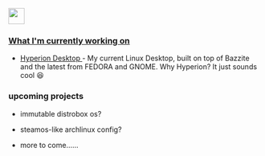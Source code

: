 
<p align="left"> <a href="https://www.github.com/tj5miniop" target="_blank" rel="noreferrer"> <picture> <source media="(prefers-color-scheme: dark)" srcset="https://raw.githubusercontent.com/danielcranney/readme-generator/main/public/icons/socials/github-dark.svg" /> <source media="(prefers-color-scheme: light)" srcset="https://raw.githubusercontent.com/danielcranney/readme-generator/main/public/icons/socials/github.svg" /> <img src="https://raw.githubusercontent.com/danielcranney/readme-generator/main/public/icons/socials/github.svg" width="32" height="32" /> </p>



### What I'm currently working on

- [Hyperion Desktop ](https://github.com/tj5miniop/hyperion) - My current Linux Desktop, built on top of Bazzite and the latest from FEDORA and GNOME. Why Hyperion? It just sounds cool 😆
### upcoming projects  

- immutable distrobox os?
-  steamos-like archlinux config?

-  more to come......
 
